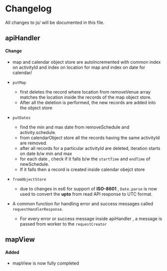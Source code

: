# Changelog
All changes to js/  will be documented in this file.

## apiHandler

#### Change
- map and calendar object store are autoIncremented with common index on activityId and index on location for map and index on date for calendar/

- ```putMap``` 
    - first deletes the record where location from removeVenue array matches the location inside the records of the map object store.
    - After all the deletion is performed, the new records are added into the object store

- ```putDates``` 
    - find the min and max date from removeSchedule and activity.schedule. 
    - from calendarObject store all the records having the same activityId are removed.
    - after all records for a particular activityId are deleted, iteration starts on date b/w min and max
    - for each date , check if it falls b/w the ```startTime``` and ```endTime``` of newSchedule.
    - If it falls then a record is created inside calendar obejct store

- ```fromObjectStore```
    - due to changes in es6 for support of **ISO-8601** , ```Date.parse``` is now used to convert the **upto** from read API response  to UTC format.

- A common function for handling error and success messages called ```requestHandlerResponse```.
    - For every error or success message inside apiHandler , a message is passed from worker to the ```requestCreator```

## mapView

#### Added
- mapView is now fully completed
